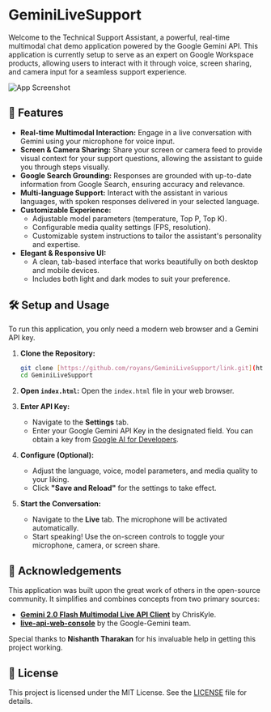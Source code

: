 # GeminiLiveSupport

Welcome to the Technical Support Assistant, a powerful, real-time multimodal chat demo application powered by the Google Gemini API. This application is currently setup to serve as an expert on Google Workspace products, allowing users to interact with it through voice, screen sharing, and camera input for a seamless support experience.

![App Screenshot](image_dff68f.png) 

## 🚀 Features

* **Real-time Multimodal Interaction:** Engage in a live conversation with Gemini using your microphone for voice input.
* **Screen & Camera Sharing:** Share your screen or camera feed to provide visual context for your support questions, allowing the assistant to guide you through steps visually.
* **Google Search Grounding:** Responses are grounded with up-to-date information from Google Search, ensuring accuracy and relevance.
* **Multi-language Support:** Interact with the assistant in various languages, with spoken responses delivered in your selected language.
* **Customizable Experience:**
    * Adjustable model parameters (temperature, Top P, Top K).
    * Configurable media quality settings (FPS, resolution).
    * Customizable system instructions to tailor the assistant's personality and expertise.
* **Elegant & Responsive UI:**
    * A clean, tab-based interface that works beautifully on both desktop and mobile devices.
    * Includes both light and dark modes to suit your preference.

## 🛠️ Setup and Usage

To run this application, you only need a modern web browser and a Gemini API key.

1.  **Clone the Repository:**
    ```bash
    git clone [https://github.com/royans/GeminiLiveSupport/link.git](https://github.com/royans/GeminiLiveSupport/link.git)
    cd GeminiLiveSupport
    ```

2.  **Open `index.html`:** Open the `index.html` file in your web browser.

3.  **Enter API Key:**
    * Navigate to the **Settings** tab.
    * Enter your Google Gemini API Key in the designated field. You can obtain a key from [Google AI for Developers](https://ai.google.dev/).

4.  **Configure (Optional):**
    * Adjust the language, voice, model parameters, and media quality to your liking.
    * Click **"Save and Reload"** for the settings to take effect.

5.  **Start the Conversation:**
    * Navigate to the **Live** tab. The microphone will be activated automatically.
    * Start speaking! Use the on-screen controls to toggle your microphone, camera, or screen share.

## 🙏 Acknowledgements

This application was built upon the great work of others in the open-source community. It simplifies and combines concepts from two primary sources:

* **[Gemini 2.0 Flash Multimodal Live API Client](https://github.com/ViaAnthroposBenevolentia/gemini-2-live-api-demo)** by ChrisKyle.
* **[live-api-web-console](https://github.com/google-gemini/live-api-web-console)** by the Google-Gemini team.

Special thanks to **Nishanth Tharakan** for his invaluable help in getting this project working.

## 📄 License

This project is licensed under the MIT License. See the [LICENSE](LICENSE) file for details.

